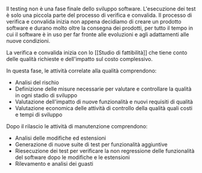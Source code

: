 Il testing non è una fase finale dello sviluppo software. L'esecuzione dei test è solo una piccola parte del processo di verifica e convalida.
Il processo di verifica e convalida inizia non appena decidiamo di creare un prodotto software e durano molto oltre la consegna dei prodotti, per tutto il tempo in cui il software è in uso per far fronte alle evoluzioni e agli adattamenti alle nuove condizioni.

La verifica e convalida inizia con lo [[Studio di fattibilità]] che tiene conto delle qualità richieste e dell'impatto sul costo complessivo.

In questa fase, le attività correlate alla qualità comprendono:
- Analisi del rischio
- Definizione delle misure necessarie per valutare e controllare la qualità in ogni stadio di sviluppo
- Valutazione dell'impatto di nuove funzionalità e nuovi requisiti di qualità
- Valutazione economica delle attività di controllo della qualità quali costi e tempi di sviluppo

Dopo il rilascio le attività di manutenzione comprendono:
- Analisi delle modifiche ed estensioni
- Generazione di nuove suite di test per funzionalità aggiuntive
- Riesecuzione dei test per verificare la non regressione delle funzionalità del software dopo le modifiche e le estensioni
- Rilevamento e analisi dei guasti